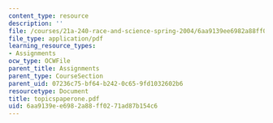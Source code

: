 ```yaml
---
content_type: resource
description: ''
file: /courses/21a-240-race-and-science-spring-2004/6aa9139ee6982a88ff0271ad87b154c6_topicspaperone.pdf
file_type: application/pdf
learning_resource_types:
- Assignments
ocw_type: OCWFile
parent_title: Assignments
parent_type: CourseSection
parent_uid: 07236c75-bf64-b242-0c65-9fd1032602b6
resourcetype: Document
title: topicspaperone.pdf
uid: 6aa9139e-e698-2a88-ff02-71ad87b154c6
---
```


